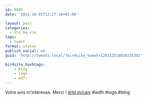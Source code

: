 ```yaml
---
id: 5905
date: '2011-10-01T12:27:10+02:00'

layout: post
categories:
  - Vis ma vie
tags:
  - tweet
format: status
publish_social: no
guid: 'http://tweets.local/?birdsite_tweet=120112518034235392'

birdsite_hashtags:
    - blog
    - logo
    - wdfr
---
```


Votre avis m’intéresse. Merci ! [drbl.in/caiy](http://drbl.in/caiy) #wdfr #logo #blog